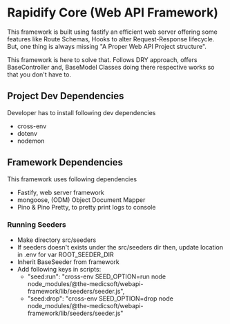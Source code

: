 # Rapidify Core (Web API Framework)

This framework is built using fastify an efficient web server offering some features like Route Schemas, Hooks to alter Request-Response lifecycle. But, one thing is always missing "A Proper Web API Project structure".

This framework is here to solve that. Follows DRY approach, offers BaseController and, BaseModel Classes doing there respective works so that you don't have to.

## Project Dev Dependencies

Developer has to install following dev dependencies

- cross-env
- dotenv
- nodemon

## Framework Dependencies

This framework uses following dependencies

- Fastify, web server framework
- mongoose, (ODM) Object Document Mapper
- Pino & Pino Pretty, to pretty print logs to console

### Running Seeders

- Make directory src/seeders
- If seeders doesn't exists under the src/seeders dir then, update location in .env for var ROOT_SEEDER_DIR
- Inherit BaseSeeder from framework
- Add following keys in scripts:
  - "seed:run": "cross-env SEED_OPTION=run node node_modules/@the-medicsoft/webapi-framework/lib/seeders/seeder.js",
  - "seed:drop": "cross-env SEED_OPTION=drop node node_modules/@the-medicsoft/webapi-framework/lib/seeders/seeder.js"
